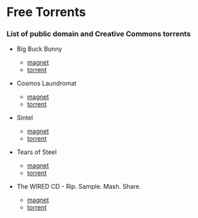 # Free Torrents

### List of public domain and Creative Commons torrents

- Big Buck Bunny
  - [magnet](magnet:?xt=urn:btih:88594aaacbde40ef3e2510c47374ec0aa396c08e&dn=bbb_sunflower_1080p_30fps_normal.mp4&tr=udp%3A%2F%2Ftracker.openbittorrent.com%3A80%2Fannounce&tr=udp%3A%2F%2Ftracker.publicbt.com%3A80%2Fannounce&ws=http%3A%2F%2Fdistribution.bbb3d.renderfarming.net%2Fvideo%2Fmp4%2Fbbb_sunflower_1080p_30fps_normal.mp4)
  - [torrent](https://webtorrent.io/torrents/bigBuckBunny.torrent)

- Cosmos Laundromat
  - [magnet](magnet:?xt=urn:btih:6a02592d2bbc069628cd5ed8a54f88ee06ac0ba5&dn=CosmosLaundromatFirstCycle&tr=http%3A%2F%2Fbt1.archive.org%3A6969%2Fannounce&tr=http%3A%2F%2Fbt2.archive.org%3A6969%2Fannounce&tr=wss%3A%2F%2Ftracker.btorrent.xyz&tr=wss%3A%2F%2Ftracker.openwebtorrent.com&tr=wss%3A%2F%2Ftracker.webtorrent.io&ws=http%3A%2F%2Fia601508.us.archive.org%2F14%2Fitems%2F&ws=http%3A%2F%2Fia801508.us.archive.org%2F14%2Fitems%2F&ws=https%3A%2F%2Farchive.org%2Fdownload%2F)
  - [torrent](https://webtorrent.io/torrents/cosmosLaundromat.torrent)

- Sintel
  - [magnet](magnet:?xt=urn:btih:6a9759bffd5c0af65319979fb7832189f4f3c35d&dn=sintel.mp4&tr=udp%3A%2F%2Fexodus.desync.com%3A6969&tr=udp%3A%2F%2Ftracker.coppersurfer.tk%3A6969&tr=udp%3A%2F%2Ftracker.internetwarriors.net%3A1337&tr=udp%3A%2F%2Ftracker.leechers-paradise.org%3A6969&tr=udp%3A%2F%2Ftracker.openbittorrent.com%3A80&tr=wss%3A%2F%2Ftracker.btorrent.xyz&tr=wss%3A%2F%2Ftracker.webtorrent.io&ws=https%3A%2F%2Fwebtorrent.io%2Ftorrents%2Fsintel-1024-surround.mp4)
  - [torrent](https://webtorrent.io/torrents/sintel.torrent)

- Tears of Steel
  - [magnet](magnet:?xt=urn:btih:02767050e0be2fd4db9a2ad6c12416ac806ed6ed&dn=tears_of_steel_1080p.webm&tr=wss%3A%2F%2Ftracker.btorrent.xyz&tr=wss%3A%2F%2Ftracker.openwebtorrent.com&tr=wss%3A%2F%2Ftracker.webtorrent.io)
  - [torrent](https://webtorrent.io/torrents/tearsOfSteel.torrent)

- The WIRED CD - Rip. Sample. Mash. Share.
  - [magnet](magnet:?xt=urn:btih:a88fda5954e89178c372716a6a78b8180ed4dad3&dn=The+WIRED+CD+-+Rip.+Sample.+Mash.+Share&tr=udp%3A%2F%2Fexodus.desync.com%3A6969&tr=udp%3A%2F%2Ftracker.coppersurfer.tk%3A6969&tr=udp%3A%2F%2Ftracker.internetwarriors.net%3A1337&tr=udp%3A%2F%2Ftracker.leechers-paradise.org%3A6969&tr=udp%3A%2F%2Ftracker.openbittorrent.com%3A80&tr=wss%3A%2F%2Ftracker.btorrent.xyz&tr=wss%3A%2F%2Ftracker.fastcast.nz&tr=wss%3A%2F%2Ftracker.openwebtorrent.com&tr=wss%3A%2F%2Ftracker.webtorrent.io&ws=https%3A%2F%2Fwebtorrent.io%2Ftorrents%2F)
  - [torrent](https://webtorrent.io/torrents/wiredCd.torrent)
